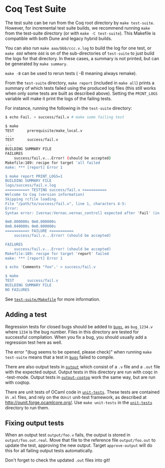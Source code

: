 # Coq Test Suite

The test suite can be run from the Coq root directory by `make test-suite`.
However, for incremental test suite builds, we recommend running `make`
from the test-suite directory (or with `make -C test-suite`).
This Makefile is compatible with both Dune
and legacy hybrid builds.

You can also run `make aaa/bbb/ccc.v.log` to build the log for one test,
or `make ddd` where `ddd` is on of the sub-directories of `test-suite`
to just build the logs for that directory.
In these cases, a summary is not printed, but can be generated by `make summary`.

`make -B` can be used to rerun tests ( -B meaning always remake).

From the `test-suite` directory, `make report` (included in `make
all`) prints a summary of which tests failed using the produced log
files (this still works when only some tests are built as described
above). Setting the `PRINT_LOGS` variable will make it print the logs
of the failing tests.

For instance, running the following in the `test-suite` directory:

```bash
$ echo Fail. > success/fail.v # make some failing test

$ make
TEST      prerequisite/make_local.v
...
TEST      success/fail.v
...
BUILDING SUMMARY FILE
FAILURES
    success/fail.v...Error! (should be accepted)
Makefile:189: recipe for target 'all failed
make: *** [report] Error 1

$ make report PRINT_LOGS=1
BUILDING SUMMARY FILE
logs/success/fail.v.log
==========> TESTING success/fail.v <==========
Welcome to Coq (version information)
Skipping rcfile loading.
File "/path/to/success/fail.v", line 1, characters 4-5:
Error:
Syntax error: [vernac:Vernac.vernac_control] expected after 'Fail' (in [vernac:Vernac.vernac_control]).

0m0.000000s 0m0.000000s
0m0.040000s 0m0.000000s
==========> FAILURE <==========
    success/fail.v...Error! (should be accepted)

FAILURES
    success/fail.v...Error! (should be accepted)
Makefile:189: recipe for target 'report' failed
make: *** [report] Error 1

$ echo 'Comments "foo".' > success/fail.v

$ make
TEST      success/fail.v
BUILDING SUMMARY FILE
NO FAILURES
```

See [`test-suite/Makefile`](Makefile) for more information.

## Adding a test

Regression tests for closed bugs should be added to
[`bugs`](bugs), as `bug_1234.v` where `1234` is the bug number.
Files in this directory are tested for successful compilation.
When you fix a bug, you should usually add a regression test here as well.

The error "(bug seems to be opened, please check)" when running
`make test-suite` means that a test in [`bugs`](bugs) failed to
compile.

There are also output tests in [`output`](output) which consist of a `.v` file
and a `.out` file with the expected output.  Output tests in this directory are
run with coqc in -test-mode.  Output tests in [`output-coqtop`](output-coqtop)
work the same way, but are run with coqtop.

There are unit tests of OCaml code in [`unit-tests`](unit-tests). These tests
are contained in `.ml` files, and rely on the `OUnit` unit-test framework, as
described at <http://ounit.forge.ocamlcore.org/>.  Use `make unit-tests` in the
[`unit-tests`](unit-tests) directory to run them.

## Fixing output tests

When an output test `output/foo.v` fails, the output is stored in
`output/foo.out.real`. Move that file to the reference file
`output/foo.out` to update the test, approving the new output. Target
`approve-output` will do this for all failing output tests
automatically.

Don't forget to check the updated `.out` files into git!
